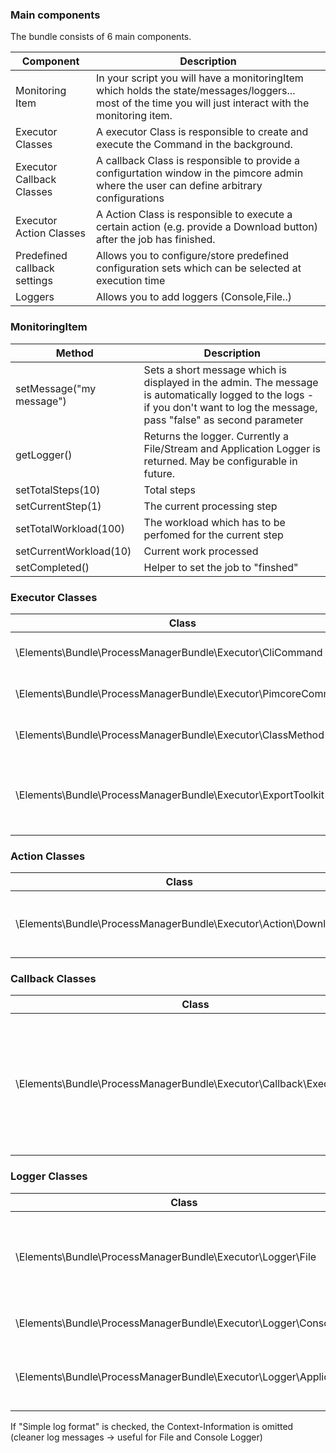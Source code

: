 ### Main components
The bundle consists of 6 main components.

| Component | Description |
| ----- | ----------- |
| Monitoring Item | In your script you will have a monitoringItem which holds the state/messages/loggers... most of the time you will just interact with the monitoring item. |
| Executor Classes | A executor Class is responsible to create and execute the Command in the background. |
| Executor Callback Classes | A callback Class is responsible to provide a configurtation window in the pimcore admin where the user can define arbitrary configurations  |
| Executor Action Classes | A Action Class is responsible to execute a certain action (e.g. provide a Download button) after the job has finished.  |
|Predefined callback settings  |  Allows you to configure/store predefined configuration sets which can be selected at execution time |
|Loggers  |  Allows you to add loggers (Console,File..) |
### MonitoringItem 

| Method| Description |
| ----- | ----------- |
| setMessage("my message")| Sets a short message which is displayed in the admin. The message is automatically logged to the logs - if you don't want to log the message, pass "false" as second parameter   |
| getLogger()|  Returns the logger.  Currently a File/Stream and Application Logger is returned. May be configurable in future. 
|setTotalSteps(10)| Total steps |
|setCurrentStep(1)| The current processing step|
|setTotalWorkload(100)| The workload which has to be perfomed for the current step|
|setCurrentWorkload(10)| Current work processed|
|setCompleted()|Helper to set the job to "finshed"|


### Executor Classes 

| Class| Description |
| ----- | ----------- |
| \Elements\Bundle\ProcessManagerBundle\Executor\CliCommand | Executes a custom cli command  |
|\Elements\Bundle\ProcessManagerBundle\Executor\PimcoreCommand |  Executes a pimcore command |
|\Elements\Bundle\ProcessManagerBundle\Executor\ClassMethod  | Initializes a Class and calls a method  |
|\Elements\Bundle\ProcessManagerBundle\Executor\ExportToolkit | Provides a list of ExportToolkit Configurations which can be executed | 

### Action Classes

| Class| Description |
| ----- | ----------- |
| \Elements\Bundle\ProcessManagerBundle\Executor\Action\Download| Provide a download after a job has finished  |


### Callback Classes

| Class| Description |
| ----- | ----------- |
| \Elements\Bundle\ProcessManagerBundle\Executor\Callback\ExecutionNote | Just an easy callback (provide a text note field) to get started. Callback classes are always job specific ;-)  |

### Logger Classes 

| Class| Description |
| ----- | ----------- |
| \Elements\Bundle\ProcessManagerBundle\Executor\Logger\File | Logs the messages to a file. If no file path is specified, the logs are written to  /website/var/log/process-manager/(MonitoringItem-ID).log |
|\Elements\Bundle\ProcessManagerBundle\Executor\Logger\Console |  The messages are logged to the php stdout (for cli execution) |
|\Elements\Bundle\ProcessManagerBundle\Executor\Logger\Application  | The messages are logged to the Application-Logger. The name of the Configuration is used as component name  |

If "Simple log format" is checked, the Context-Information is omitted (cleaner log messages -> useful for File and Console Logger)
